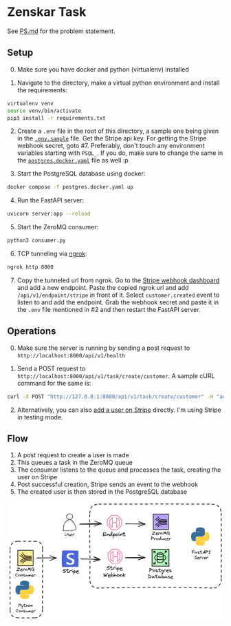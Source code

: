 # Zenskar Task

See [PS.md](./PS.md) for the problem statement.

## Setup

0. Make sure you have docker and python (virtualenv) installed

1. Navigate to the directory, make a virtual python environment and install the requirements:

```sh
virtualenv venv
source venv/bin/activate
pip3 install -r requirements.txt
```

2. Create a `.env` file in the root of this directory, a sample one being given in the [`.env.sample`](./.env.sample) file. Get the Stripe api key. For getting the Stripe webhook secret, goto #7. Preferably, don't touch any environment variables starting with `PSQL_`. If you do, make sure to change the same in the [`postgres.docker.yaml`](./postgres.docker.yaml) file as well :p

3. Start the PostgreSQL database using docker:

```sh
docker compose -f postgres.docker.yaml up
```

4. Run the FastAPI server:

```sh
uvicorn server:app --reload
```

5. Start the ZeroMQ consumer:

```sh
python3 consumer.py
```

6. TCP tunneling via [ngrok](https://ngrok.com/):

```sh
ngrok http 8000
```

7. Copy the tunneled url from ngrok. Go to the [Stripe webhook dashboard](https://dashboard.stripe.com/test/webhooks) and add a new endpoint. Paste the copied ngrok url and add `/api/v1/endpoint/stripe` in front of it. Select `customer.created` event to listen to and add the endpoint. Grab the webhook secret and paste it in the `.env` file mentioned in #2 and then restart the FastAPI server.

## Operations

0. Make sure the server is running by sending a post request to `http://localhost:8000/api/v1/health`

1. Send a POST request to `http://localhost:8000/api/v1/task/create/customer`. A sample cURL command for the same is:

```sh
curl -X POST "http://127.0.0.1:8000/api/v1/task/create/customer" -H "accept: application/json" -H "Content-Type: application/json" -d '{"id": "489703215467608", "email": "adit@example.com", "name": "adit"}'
```

2. Alternatively, you can also [add a user on Stripe](https://dashboard.stripe.com/test/customers) directly. I'm using Stripe in testing mode.

## Flow

1. A post request to create a user is made
2. This queues a task in the ZeroMQ queue
3. The consumer listens to the queue and processes the task, creating the user on Stripe
4. Post successful creation, Stripe sends an event to the webhook
5. The created user is then stored in the PostgreSQL database

![Flow](./assets/webflow.png)